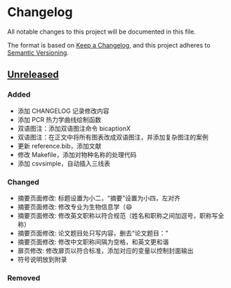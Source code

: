 # Changelog

All notable changes to this project will be documented in this file.

The format is based on [Keep a Changelog](https://keepachangelog.com/en/1.1.0/),
and this project adheres to [Semantic Versioning](https://semver.org/spec/v2.0.0.html).

## [Unreleased]

### Added

- 添加 CHANGELOG 记录修改内容
- 添加 PCR 热力学曲线绘制函数
- 双语图注：添加双语图注命令 bicaptionX
- 双语图注：在正文中将所有图表改成双语图注，并添加复杂图注的案例
- 更新 reference.bib，添加文献
- 修改 Makefile，添加对物种名称的处理代码
- 添加 csvsimple，自动插入三线表

### Changed

- 摘要页面修改: 标题设置为小二，“摘要”设置为小四，左对齐
- 摘要页面修改: 修改专业为生物信息学（😄
- 摘要页面修改: 修改英文职称以符合规范（姓名和职称之间加逗号，职称写全称）
- 摘要页面修改: 论文题目处只写内容，删去“论文题目：”
- 摘要页面修改: 修改中文职称间隔为空格，和英文更和谐
- 扉页修改: 修改扉页以符合标准，添加对应的变量以控制封面输出
- 符号说明放到附录

### Removed

[unreleased]: https://github.com/Janzulene/SYSUThesis_LifeScience/tree/main